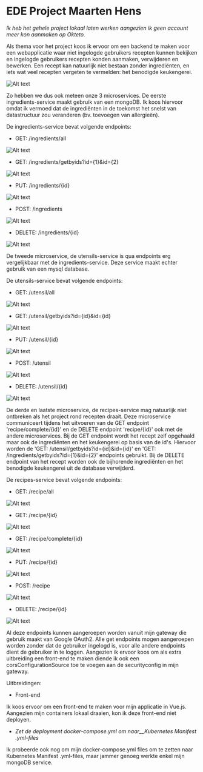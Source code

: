 # EDE Project Maarten Hens

_Ik heb het gehele project lokaal laten werken aangezien ik geen account meer kon aanmaken op Okteto._

Als thema voor het project koos ik ervoor om een backend te maken voor een webapplicatie waar niet ingelogde gebruikers recepten kunnen bekijken en ingelogde gebruikers recepten konden aanmaken, verwijderen en bewerken. Een recept kan natuurlijk niet bestaan zonder ingrediënten, en iets wat veel recepten vergeten te vermelden: het benodigde keukengerei.

![Alt text](/images/Deployment_diagram_MH_2.svg)

Zo hebben we dus ook meteen onze 3 microservices. De eerste ingredients-service maakt gebruik van een mongoDB. Ik koos hiervoor omdat ik vermoed dat de ingrediënten in de toekomst het snelst van datastructuur zou veranderen (bv. toevoegen van allergieën).

De ingredients-service bevat volgende endpoints:

- GET: /ingredients/all

![Alt text](/images/image.png)

- GET: /ingredients/getbyids?id={1}&id={2}

![Alt text](/images/image-1.png)

- PUT: /ingredients/{id}

![Alt text](/images/image-2.png)

- POST: /ingredients

![Alt text](/images/image-3.png)

- DELETE: /ingredients/{id}

![Alt text](/images/image-4.png)

De tweede microservice, de utensils-service is qua endpoints erg vergelijkbaar met de ingredients-service. Deze service maakt echter gebruik van een mysql database.

De utensils-service bevat volgende endpoints:

- GET: /utensil/all

![Alt text](/images/image-5.png)

- GET: /utensil/getbyids?id={id}&id={id}

![Alt text](/images/image-6.png)

- PUT: /utensil/{id}

![Alt text](/images/image-7.png)

- POST: /utensil

![Alt text](/images/image-8.png)

- DELETE: /utensil/{id}

![Alt text](/images/image-9.png)

De derde en laatste microservice, de recipes-service mag natuurlijk niet ontbreken als het project rond recepten draait. Deze microservice communiceert tijdens het uitvoeren van de GET endpoint 'recipe/complete/{id}' en de DELETE endpoint 'recipe/{id}' ook met de andere microservices. Bij de GET endpoint wordt het recept zelf opgehaald maar ook de ingrediënten en het keukengerei op basis van de id's. Hiervoor worden de 'GET: /utensil/getbyids?id={id}&id={id}' en 'GET: /ingredients/getbyids?id={1}&id={2}' endpoints gebruikt. Bij de DELETE endpoint van het recept worden ook de bijhorende ingrediënten en het benodigde keukengerei uit de database verwijderd.

De recipes-service bevat volgende endpoints:

- GET: /recipe/all

![Alt text](/images/image-10.png)

- GET: /recipe/{id}

![Alt text](/images/image-11.png)

- GET: /recipe/complete/{id}

![Alt text](/images/image-12.png)

- PUT: /recipe/{id}

![Alt text](/images/image-13.png)

- POST: /recipe

![Alt text](/images/image-14.png)

- DELETE: /recipe/{id}

![Alt text](/images/image-15.png)

Al deze endpoints kunnen aangeroepen worden vanuit mijn gateway die gebruik maakt van Google OAuth2. Alle get endpoints mogen aangeroepen worden zonder dat de gebruiker ingelogd is, voor alle andere endpoints dient de gebruiker in te loggen. Aangezien ik ervoor koos om als extra uitbreiding een front-end te maken diende ik ook een corsConfigurationSource toe te voegen aan de securityconfig in mijn gateway.

Uitbreidingen:

- Front-end

Ik koos ervoor om een front-end te maken voor mijn applicatie in Vue.js. Aangezien mijn containers lokaal draaien, kon ik deze front-end niet deployen.

- _Zet de deployment docker-compose.yml om naar__Kubernetes Manifest .yml-files_

Ik probeerde ook nog om mijn docker-compose.yml files om te zetten naar Kubernetes Manifest .yml-files, maar jammer genoeg werkte enkel mijn mongoDB service.